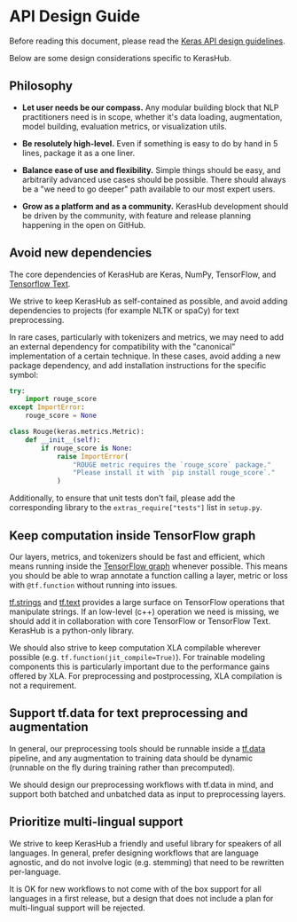 # API Design Guide

Before reading this document, please read the
[Keras API design guidelines](https://github.com/keras-team/governance/blob/master/keras_api_design_guidelines.md).

Below are some design considerations specific to KerasHub.

## Philosophy

- **Let user needs be our compass.** Any modular building block that NLP
  practitioners need is in scope, whether it's data loading, augmentation, model
  building, evaluation metrics, or visualization utils.

- **Be resolutely high-level.** Even if something is easy to do by hand in 5
  lines, package it as a one liner.

- **Balance ease of use and flexibility.** Simple things should be easy, and
  arbitrarily advanced use cases should be possible. There should always be a
  "we need to go deeper" path available to our most expert users.

- **Grow as a platform and as a community.** KerasHub development should be
  driven by the community, with feature and release planning happening in
  the open on GitHub.

## Avoid new dependencies

The core dependencies of KerasHub are Keras, NumPy, TensorFlow, and
[Tensorflow Text](https://www.tensorflow.org/text).

We strive to keep KerasHub as self-contained as possible, and avoid adding
dependencies to projects (for example NLTK or spaCy) for text preprocessing.

In rare cases, particularly with tokenizers and metrics, we may need to add
an external dependency for compatibility with the "canonical" implementation
of a certain technique. In these cases, avoid adding a new package dependency,
and add installation instructions for the specific symbol:

```python
try:
    import rouge_score
except ImportError:
    rouge_score = None

class Rouge(keras.metrics.Metric):
    def __init__(self):
        if rouge_score is None:
            raise ImportError(
                "ROUGE metric requires the `rouge_score` package."
                "Please install it with `pip install rouge_score`."
            )
```

Additionally, to ensure that unit tests don't fail, please add the corresponding
library to the `extras_require["tests"]` list in `setup.py`.

## Keep computation inside TensorFlow graph

Our layers, metrics, and tokenizers should be fast and efficient, which means
running inside the
[TensorFlow graph](https://www.tensorflow.org/guide/intro_to_graphs)
whenever possible. This means you should be able to wrap annotate a function
calling a layer, metric or loss with `@tf.function` without running into issues.

[tf.strings](https://www.tensorflow.org/api_docs/python/tf/strings) and
[tf.text](https://www.tensorflow.org/text/api_docs/python/text) provides a large
surface on TensorFlow operations that manipulate strings. If an low-level (c++)
operation we need is missing, we should add it in collaboration with core
TensorFlow or TensorFlow Text. KerasHub is a python-only library.

We should also strive to keep computation XLA compilable wherever possible (e.g.
`tf.function(jit_compile=True)`). For trainable modeling components this is
particularly important due to the performance gains offered by XLA. For
preprocessing and postprocessing, XLA compilation is not a requirement.

## Support tf.data for text preprocessing and augmentation

In general, our preprocessing tools should be runnable inside a
[tf.data](https://www.tensorflow.org/guide/data) pipeline, and any augmentation
to training data should be dynamic (runnable on the fly during training rather
than precomputed).

We should design our preprocessing workflows with tf.data in mind, and support
both batched and unbatched data as input to preprocessing layers.

## Prioritize multi-lingual support

We strive to keep KerasHub a friendly and useful library for speakers of all
languages. In general, prefer designing workflows that are language agnostic,
and do not involve logic (e.g. stemming) that need to be rewritten
per-language.

It is OK for new workflows to not come with of the box support for all
languages in a first release, but a design that does not include a plan for
multi-lingual support will be rejected.

